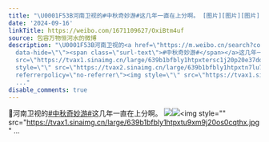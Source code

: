 ```yaml
---
title: "\U0001F53B河南卫视的#中秋奇妙游#这几年一直在上分啊。 [图片][图片][图片][图片][图片][图片][图片][图片][图片]"
date: '2024-09-16'
linkTitle: https://weibo.com/1671109627/OxiBtm4uf
source: 包容万物恒河水的微博
description: "\U0001F53B河南卫视的<a href=\"https://m.weibo.cn/search?containerid=231522type%3D1%26t%3D10%26q%3D%23%E4%B8%AD%E7%A7%8B%E5%A5%87%E5%A6%99%E6%B8%B8%23&amp;extparam=%23%E4%B8%AD%E7%A7%8B%E5%A5%87%E5%A6%99%E6%B8%B8%23\"
  data-hide=\"\"><span class=\"surl-text\">#中秋奇妙游#</span></a>这几年一直在上分啊。 <img style=\"\"
  src=\"https://tvax1.sinaimg.cn/large/639b1bfbly1htpxtersc1j20p20e37do.jpg\" referrerpolicy=\"no-referrer\"><img
  style=\"\" src=\"https://tvax2.sinaimg.cn/large/639b1bfbly1htpxtn7lu7j20ow0dxwms.jpg\"
  referrerpolicy=\"no-referrer\"><img style=\"\" src=\"https://tvax1.sinaimg.cn/large/639b1bfbly1htpxtu9xm9j20os0cqthx.jpg\"
  ..."
disable_comments: true
---
```

🔻河南卫视的<a href="https://m.weibo.cn/search?containerid=231522type%3D1%26t%3D10%26q%3D%23%E4%B8%AD%E7%A7%8B%E5%A5%87%E5%A6%99%E6%B8%B8%23&amp;extparam=%23%E4%B8%AD%E7%A7%8B%E5%A5%87%E5%A6%99%E6%B8%B8%23" data-hide=""><span class="surl-text">#中秋奇妙游#</span></a>这几年一直在上分啊。 <img style="" src="https://tvax1.sinaimg.cn/large/639b1bfbly1htpxtersc1j20p20e37do.jpg" referrerpolicy="no-referrer"><img style="" src="https://tvax2.sinaimg.cn/large/639b1bfbly1htpxtn7lu7j20ow0dxwms.jpg" referrerpolicy="no-referrer"><img style="" src="https://tvax1.sinaimg.cn/large/639b1bfbly1htpxtu9xm9j20os0cqthx.jpg" ...
